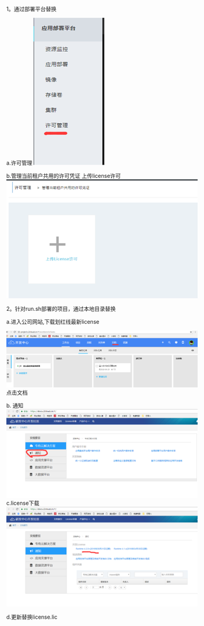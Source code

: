 1。通过部署平台替换

a.许可管理 ![](/assets/D8TWT5~MFPQQ3`{E_LKSEJF.png) 

b.管理当前租户共用的许可凭证 上传license许可![](/assets/TIM图片20180702094121.png)

2。针对run.sh部署的项目，通过本地目录替换

a.进入公司网站,下载划红线最新license

![](/assets/1.png)点击文档

b. 通知![](/assets/2.png)c.license下载![](/assets/3.png)

d.更新替换license.lic

